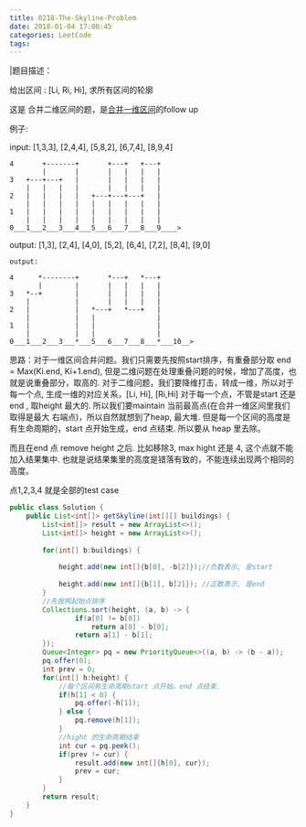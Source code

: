 ```yaml
---
title: 0218-The-Skyline-Problem
date: 2018-01-04 17:00:45
categories: LeetCode
tags:
---
```

|题目描述：

给出区间 : [Li, Ri, Hi], 求所有区间的轮廓

这是 合并二维区间的题，是[合并一维区间](http://www.wayne.ink/2018/02/01/LeetCode/0056-Merge-Interval/)的follow up


例子:

input:  [1,3,3], [2,4,4], [5,8,2], [6,7,4], [8,9,4] 
```text
4       +-------+       +---+   +---+
        |       |       |   |   |   |
3   +---+---+   |       |   |   |   | 
    |   |   |   |       |   |   |   |
2   |   |   |   |   +---+---+---+   |
    |   |   |   |   |   |   |   |   |
1   |   |   |   |   |   |   |   |   |
    |   |   |   |   |   |   |   |   |
0___1___2___3___4___5___6___7___8___9____>
```

output: [1,3], [2,4], [4,0], [5,2], [6,4], [7,2], [8,4], [9,0]
```text
output: 

4      *--------+       *---+   *---+
       |        |       |   |   |   |
3   *--+        |       |   |   |   |
    |           |       |   |   |   |
2   |           |   *---+   *---+   |
    |           |   |               |
1   |           |   |               |
    |           |   |               |
0___1___2___3___*___5___6___7___8___*___10__>
```

思路：对于一维区间合并问题。我们只需要先按照start排序，有重叠部分取  end = Max(Ki.end, Ki+1.end),  但是二维问题在处理重叠问题的时候，增加了高度，也就是说重叠部分，取高的.
对于二维问题，我们要降维打击，转成一维，所以对于每一个点, 生成一维的对应关系，[Li, Hi], [Ri,Hi]
对于每一个点，不管是start 还是 end , 取height 最大的. 所以我们要maintain 当前最高点(在合并一维区间里我们取得是最大 右端点)，所以自然就想到了heap, 最大堆. 
但是每一个区间的高度是有生命周期的，start 点开始生成，end 点结束. 所以要从 heap 里去除。

而且在end 点 remove height 之后. 比如移除3, max hight 还是 4, 这个点就不能加入结果集中. 也就是说结果集里的高度是错落有致的，不能连续出现两个相同的高度。

点1,2,3,4 就是全部的test case

```java
public class Solution {
    public List<int[]> getSkyline(int[][] buildings) {
        List<int[]> result = new ArrayList<>();
        List<int[]> height = new ArrayList<>();
        
        for(int[] b:buildings) {
            
            height.add(new int[]{b[0], -b[2]});//负数表示, 是start
            
            height.add(new int[]{b[1], b[2]}); //正数表示, 是end
        }
        //先按照起始点排序        
        Collections.sort(height, (a, b) -> {
                if(a[0] != b[0]) 
                    return a[0] - b[0];
                return a[1] - b[1];
        });
        Queue<Integer> pq = new PriorityQueue<>((a, b) -> (b - a));
        pq.offer(0);
        int prev = 0;
        for(int[] h:height) {
            //每个区间有生命周期start 点开始，end 点结束.
            if(h[1] < 0) {
                pq.offer(-h[1]);
            } else {
                pq.remove(h[1]);
            }
            //hight 的生命周期结束
            int cur = pq.peek();
            if(prev != cur) {
                result.add(new int[]{h[0], cur});
                prev = cur;
            }
        }
        return result;
    }
}
```


